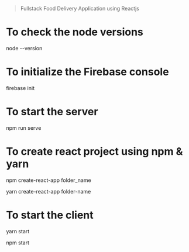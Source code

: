 > Fullstack Food Delivery Application using Reactjs



# To check the node versions

node --version

# To initialize the Firebase console

firebase init

# To start the server

npm run serve

# To create react project using npm & yarn

npm create-react-app folder_name

yarn create-react-app folder-name

# To start the client

yarn start

npm start

